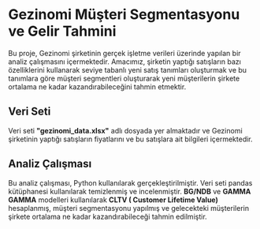 # Gezinomi Müşteri Segmentasyonu ve Gelir Tahmini
Bu proje, Gezinomi şirketinin gerçek işletme verileri üzerinde yapılan bir analiz çalışmasını içermektedir. Amacımız, şirketin yaptığı satışların bazı özelliklerini kullanarak seviye tabanlı yeni satış tanımları oluşturmak ve bu tanımlara göre müşteri segmentleri oluşturarak yeni müşterilerin şirkete ortalama ne kadar kazandırabileceğini tahmin etmektir.
## Veri Seti
Veri seti **"gezinomi_data.xlsx"** adlı dosyada yer almaktadır ve Gezinomi şirketinin yaptığı satışların fiyatlarını ve bu satışlara ait bilgileri içermektedir.

## Analiz Çalışması
Bu analiz çalışması, Python kullanılarak gerçekleştirilmiştir. Veri seti pandas kütüphanesi kullanılarak temizlenmiş ve incelenmiştir. **BG/NDB** ve **GAMMA GAMMA** modelleri kullanılarak **CLTV ( Customer Lifetime Value)** hesaplanmış, müşteri segmentasyonu yapılmış ve gelecekteki müşterilerin şirkete ortalama ne kadar kazandırabileceği tahmin edilmiştir.
